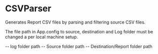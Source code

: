 # CSVParser
Generates Report CSV files by parsing and filtering source CSV files.

The file path in App.config to source, destination and Log folder must be changed a per local machine setup.

<configSections>
    <section name="log4net" type="log4net.Config.Log4NetConfigurationSectionHandler, log4net" /> -- log folder path
</configSections>
  
  <appSettings>
		<add key="SourceFolderPath" value="C:\Users\Fenil\CSV_Parser\CSVParse\Files\"/> -- Source folder path
		<add key="ReportsFolderPath" value="C:\Users\Fenil\CSV_Parser\CSVParse\Reports\"/> -- Destination/Report folder path
	</appSettings>
